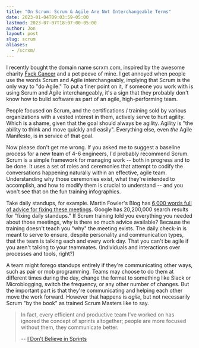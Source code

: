 ```yaml
---
title: "On Scrum: Scrum & Agile Are Not Interchangeable Terms"
date: 2023-01-04T09:03:59-05:00
lastmod: 2023-07-07T18:07:00-05:00
author: Jon
layout: post
slug: scrum
aliases:
  - /scrxm/
---
```


I recently bought the domain name scrxm.com, inspired by the awesome charity [Fxck Cancer](https://www.fuckcancer.org/) and a pet peeve of mine. I get annoyed when people use the words Scrum and Agile interchangeably, implying that Scrum is the only way to "do Agile." To put a finer point on it, if someone you work with is using Scrum and Agile interchangeably, it's a sign that they probably don't know how to build software as part of an agile, high-performing team.

People focused on Scrum, and the certifications / training sold by various organizations with a vested interest in them, actively serve to hurt agility. Which is a shame, given that the goal should always be agility. Agility is "the ability to think and move quickly and easily". Everything else, even *the* Agile Manifesto, is in service of that goal.

Now please don't get me wrong. If you asked me to suggest a baseline process for a new team of 4-6 engineers, I'd probably recommend Scrum. Scrum is a simple framework for managing work -- both in progress and to be done. It uses a set of roles and ceremonies that attempt to codify the conversations happening naturally within an effective, agile team. Understanding why those ceremonies exist, what they're intended to accomplish, and how to modify them is crucial to understand -- and you won't see that on the fun training infographics.

Take daily standups, for example. Martin Fowler's Blog has [6,000 words full of advice for fixing these meetings](https://www.martinfowler.com/articles/itsNotJustStandingUp.html). Google has 20,200,000 search results for "fixing daily standups." If Scrum training told you everything you needed about those meetings, why is there so much advice available? Because the training doesn't teach you "why" the meeting exists. The daily check-in is meant to serve to ensure, despite personality and communication types, that the team is talking each and every work day. That you can't be agile if you aren't talking to your teammates. (Individuals and interactions over processes and tools, right?)

A team might forego standups entirely if they're communicating other ways, such as pair or mob programming. Teams may choose to do them at different times during the day, change the format to something like Slack or Microblogging, switch the frequency, or any other number of changes. But the important part is that they're communicating and helping each other move the work forward. However that happens is *agile*, but not necessarily Scrum "by the book" as trained Scrum Masters like to say.

> In fact, every efficient and productive team I’ve worked on has ignored the concept of sprints altogether; people are more focused without them, they communicate better.
>
> -- [I Don’t Believe in Sprints](https://www.robinrendle.com/notes/i-don%E2%80%99t-believe-in-sprints/)
